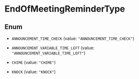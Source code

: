 

# EndOfMeetingReminderType

## Enum


* `ANNOUNCEMENT_TIME_CHECK` (value: `"ANNOUNCEMENT_TIME_CHECK"`)

* `ANNOUNCEMENT_VARIABLE_TIME_LEFT` (value: `"ANNOUNCEMENT_VARIABLE_TIME_LEFT"`)

* `CHIME` (value: `"CHIME"`)

* `KNOCK` (value: `"KNOCK"`)



